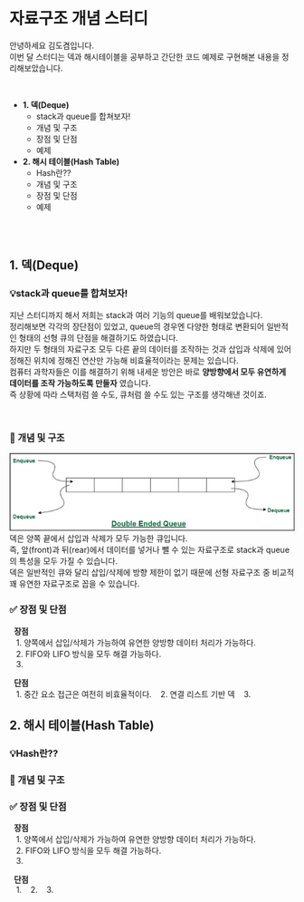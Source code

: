 # 자료구조 개념 스터디

안녕하세요 김도겸입니다.  
이번 달 스터디는 덱과 해시테이블을 공부하고 간단한 코드 예제로 구현해본 내용을 정리해보았습니다.

<br>

- **1. 덱(Deque)**
  - stack과 queue를 합쳐보자!
  - 개념 및 구조
  - 장점 및 단점
  - 예제
- **2. 해시 테이블(Hash Table)**
  - Hash란??
  - 개념 및 구조
  - 장점 및 단점
  - 예제

<br><br>

## 1. 덱(Deque)

### 💡stack과 queue를 합쳐보자!

지난 스터디까지 해서 저희는 stack과 여러 기능의 queue를 배워보았습니다.  
정리해보면 각각의 장단점이 있었고, queue의 경우엔 다양한 형태로 변환되어 일반적인 형태의 선형 큐의 단점을 해결하기도 하였습니다.  
하지만 두 형태의 자료구조 모두 다른 끝의 데이터를 조작하는 것과 삽입과 삭제에 있어 정해진 위치에 정해진 연산만 가능해 비효율적이라는 문제는 있습니다.  
컴퓨터 과학자들은 이를 해결하기 위해 내세운 방안은 바로 **양방향에서 모두 유연하게 데이터를 조작 가능하도록 만들자** 였습니다.  
즉 상황에 따라 스택처럼 쓸 수도, 큐처럼 쓸 수도 있는 구조를 생각해낸 것이죠.

<br>

### 🚀 개념 및 구조

![덱_이미지](./images/deque.png)
덱은 양쪽 끝에서 삽입과 삭제가 모두 가능한 큐입니다.  
즉, 앞(front)과 뒤(rear)에서 데이터를 넣거나 뺄 수 있는 자료구조로 stack과 queue의 특성을 모두 가질 수 있습니다.  
덱은 일반적인 큐와 달리 삽입/삭제에 방향 제한이 없기 때문에 선형 자료구조 중 비교적 꽤 유연한 자료구조로 꼽을 수 있습니다.

### ✅ 장점 및 단점

&nbsp; **장점**  
 &nbsp;&nbsp; 1. 양쪽에서 삽입/삭제가 가능하여 유연한 양방향 데이터 처리가 가능하다.  
 &nbsp;&nbsp; 2. FIFO와 LIFO 방식을 모두 해결 가능하다.  
 &nbsp;&nbsp; 3.

&nbsp; **단점**  
 &nbsp;&nbsp; 1. 중간 요소 접근은 여전히 비효율적이다.
&nbsp;&nbsp; 2. 연결 리스트 기반 덱
&nbsp;&nbsp; 3.

## 2. 해시 테이블(Hash Table)

### 💡Hash란??

### 🚀 개념 및 구조

### ✅ 장점 및 단점

&nbsp; **장점**  
 &nbsp;&nbsp; 1. 양쪽에서 삽입/삭제가 가능하여 유연한 양방향 데이터 처리가 가능하다.  
 &nbsp;&nbsp; 2. FIFO와 LIFO 방식을 모두 해결 가능하다.  
 &nbsp;&nbsp; 3.

&nbsp; **단점**  
 &nbsp;&nbsp; 1.
&nbsp;&nbsp; 2.
&nbsp;&nbsp; 3.
